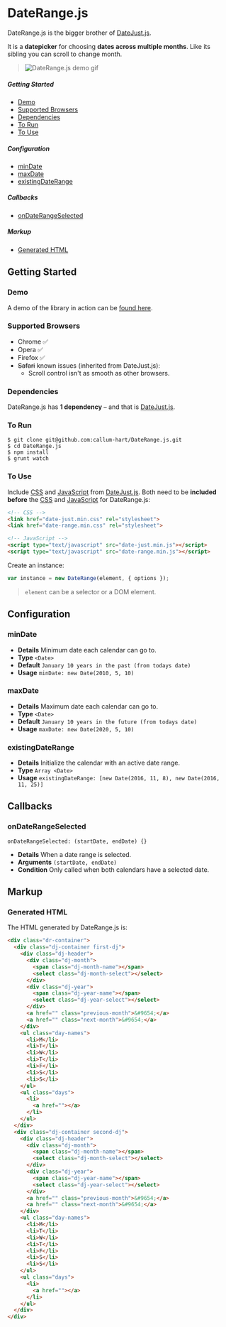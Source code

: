 # DateRange.js

DateRange.js is the bigger brother of [DateJust.js](https://github.com/callum-hart/DateJust.js).

It is a **datepicker** for choosing **dates across multiple months**. Like its sibling you can scroll to change month.

> ![DateRange.js demo gif](docs/images/date-range-demo.gif)

##### Getting Started

- [Demo](#demo)
- [Supported Browsers](#supported-browsers)
- [Dependencies](#dependencies)
- [To Run](#to-run)
- [To Use](#to-use)

##### Configuration

- [minDate](#mindate)
- [maxDate](#maxdate)
- [existingDateRange](#existingdaterange)

##### Callbacks

- [onDateRangeSelected](#ondaterangeselected)

##### Markup

- [Generated HTML](#generated-html)

## Getting Started

### Demo

A demo of the library in action can be [found here](http://www.callumhart.com/open-source/date-range).

### Supported Browsers

- Chrome :white_check_mark:
- Opera :white_check_mark:
- Firefox :white_check_mark:
- ~~Safari~~ known issues (inherited from DateJust.js):
  - Scroll control isn't as smooth as other browsers.

### Dependencies

DateRange.js has **1 dependency** – and that is [DateJust.js](https://github.com/callum-hart/DateJust.js).

### To Run

```
$ git clone git@github.com:callum-hart/DateRange.js.git
$ cd DateRange.js
$ npm install
$ grunt watch
```

### To Use

Include [CSS](https://github.com/callum-hart/DateJust.js/blob/master/lib/css/date-just.min.css) and [JavaScript](https://github.com/callum-hart/DateJust.js/blob/master/lib/js/date-just.min.js) from [DateJust.js](https://github.com/callum-hart/DateJust.js). Both need to be **included before** the [CSS](https://github.com/callum-hart/DateRange.js/blob/master/lib/css/date-range.min.css) and [JavaScript](https://github.com/callum-hart/DateRange.js/blob/master/lib/js/date-range.min.js) for DateRange.js:

```html
<!-- CSS -->
<link href="date-just.min.css" rel="stylesheet">
<link href="date-range.min.css" rel="stylesheet">

<!-- JavaScript -->
<script type="text/javascript" src="date-just.min.js"></script>
<script type="text/javascript" src="date-range.min.js"></script>
```

Create an instance:

```javascript
var instance = new DateRange(element, { options });
```

> `element` can be a selector or a DOM element.

## Configuration

### minDate

- **Details** Minimum date each calendar can go to.
- **Type** `<Date>`
- **Default** `January 10 years in the past (from todays date)`
- **Usage** `minDate: new Date(2010, 5, 10)`

### maxDate

- **Details** Maximum date each calendar can go to.
- **Type** `<Date>`
- **Default** `January 10 years in the future (from todays date)`
- **Usage** `maxDate: new Date(2020, 5, 10)`

### existingDateRange

- **Details** Initialize the calendar with an active date range.
- **Type** `Array <Date>`
- **Usage** `existingDateRange: [new Date(2016, 11, 8), new Date(2016, 11, 25)]`

## Callbacks

### onDateRangeSelected
`onDateRangeSelected: (startDate, endDate) {}`

- **Details** When a date range is selected.
- **Arguments** `(startDate, endDate)`
- **Condition** Only called when both calendars have a selected date.

## Markup

### Generated HTML

The HTML generated by DateRange.js is:

```html
<div class="dr-container">
  <div class="dj-container first-dj">
    <div class="dj-header">
      <div class="dj-month">
        <span class="dj-month-name"></span>
        <select class="dj-month-select"></select>
      </div>
      <div class="dj-year">
        <span class="dj-year-name"></span>
        <select class="dj-year-select"></select>
      </div>
      <a href="" class="previous-month">&#9654;</a>
      <a href="" class="next-month">&#9654;</a>
    </div>
    <ul class="day-names">
      <li>M</li>
      <li>T</li>
      <li>W</li>
      <li>T</li>
      <li>F</li>
      <li>S</li>
      <li>S</li>
    </ul>
    <ul class="days">
      <li>
        <a href=""></a>
      </li>
    </ul>
  </div>
  <div class="dj-container second-dj">
    <div class="dj-header">
      <div class="dj-month">
        <span class="dj-month-name"></span>
        <select class="dj-month-select"></select>
      </div>
      <div class="dj-year">
        <span class="dj-year-name"></span>
        <select class="dj-year-select"></select>
      </div>
      <a href="" class="previous-month">&#9654;</a>
      <a href="" class="next-month">&#9654;</a>
    </div>
    <ul class="day-names">
      <li>M</li>
      <li>T</li>
      <li>W</li>
      <li>T</li>
      <li>F</li>
      <li>S</li>
      <li>S</li>
    </ul>
    <ul class="days">
      <li>
        <a href=""></a>
      </li>
    </ul>
  </div>
</div>
```

